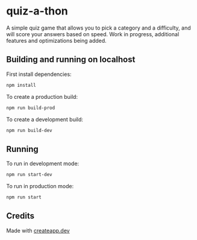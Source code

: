 # quiz-a-thon

A simple quiz game that allows you to pick a category and a difficulty, and will score your answers based on speed.
Work in progress, additional features and optimizations being added.

## Building and running on localhost

First install dependencies:

```sh
npm install
```

To create a production build:

```sh
npm run build-prod
```

To create a development build:

```sh
npm run build-dev
```

## Running

To run in development mode:

```sh
npm run start-dev
```

To run in production mode:

```sh
npm run start
```


## Credits

Made with [createapp.dev](https://createapp.dev/)

